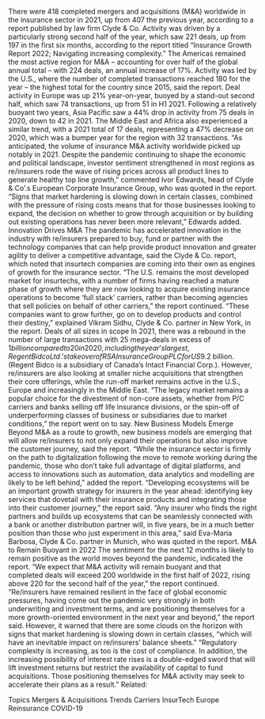 There were 418 completed mergers and acquisitions (M&A) worldwide in the insurance sector in 2021, up from 407 the previous year, according to a report published by law firm Clyde & Co.
Activity was driven by a particularly strong second half of the year, which saw 221 deals, up from 197 in the first six months, according to the report titled “Insurance Growth Report 2022; Navigating increasing complexity.”
The Americas remained the most active region for M&A – accounting for over half of the global annual total – with 224 deals, an annual increase of 17%. Activity was led by the U.S., where the number of completed transactions reached 180 for the year – the highest total for the country since 2015, said the report.
Deal activity in Europe was up 21% year-on-year, buoyed by a stand-out second half, which saw 74 transactions, up from 51 in H1 2021. Following a relatively buoyant two years, Asia Pacific saw a 44% drop in activity from 75 deals in 2020, down to 42 in 2021. The Middle East and Africa also experienced a similar trend, with a 2021 total of 17 deals, representing a 47% decrease on 2020, which was a bumper year for the region with 32 transactions.
“As anticipated, the volume of insurance M&A activity worldwide picked up notably in 2021. Despite the pandemic continuing to shape the economic and political landscape, investor sentiment strengthened in most regions as re/insurers rode the wave of rising prices across all product lines to generate healthy top line growth,” commented Ivor Edwards, head of Clyde & Co’.s European Corporate Insurance Group, who was quoted in the report.
“Signs that market hardening is slowing down in certain classes, combined with the pressure of rising costs means that for those businesses looking to expand, the decision on whether to grow through acquisition or by building out existing operations has never been more relevant,” Edwards added.
Innovation Drives M&A
The pandemic has accelerated innovation in the industry with re/insurers prepared to buy, fund or partner with the technology companies that can help provide product innovation and greater agility to deliver a competitive advantage, said the Clyde & Co. report, which noted that insurtech companies are coming into their own as engines of growth for the insurance sector.
“The U.S. remains the most developed market for insurtechs, with a number of firms having reached a mature phase of growth where they are now looking to acquire existing insurance operations to become ‘full stack’ carriers, rather than becoming agencies that sell policies on behalf of other carriers,” the report continued.
“These companies want to grow further, go on to develop products and control their destiny,” explained Vikram Sidhu, Clyde & Co. partner in New York, in the report.
Deals of all sizes in scope
In 2021, there was a rebound in the number of large transactions with 25 mega-deals in excess of $1 billion compared to 20 in 2020, including the year’s largest, Regent Bidco Ltd.’s takeover of RSA Insurance Group PLC for US$9.2 billion. (Regent Bidco is a subsidiary of Canada’s Intact Financial Corp.).
However, re/insurers are also looking at smaller niche acquisitions that strengthen their core offerings, while the run-off market remains active in the U.S., Europe and increasingly in the Middle East.
“The legacy market remains a popular choice for the divestment of non-core assets, whether from P/C carriers and banks selling off life insurance divisions, or the spin-off of underperforming classes of business or subsidiaries due to market conditions,” the report went on to say.
New Business Models Emerge
Beyond M&A as a route to growth, new business models are emerging that will allow re/insurers to not only expand their operations but also improve the customer journey, said the report.
“While the insurance sector is firmly on the path to digitalization following the move to remote working during the pandemic, those who don’t take full advantage of digital platforms, and access to innovations such as automation, data analytics and modelling are likely to be left behind,” added the report.
“Developing ecosystems will be an important growth strategy for insurers in the year ahead: identifying key services that dovetail with their insurance products and integrating those into their customer journey,” the report said.
“Any insurer who finds the right partners and builds up ecosystems that can be seamlessly connected with a bank or another distribution partner will, in five years, be in a much better position than those who just experiment in this area,” said Eva-Maria Barbosa, Clyde & Co. partner in Munich, who was quoted in the report.
M&A to Remain Buoyant in 2022
The sentiment for the next 12 months is likely to remain positive as the world moves beyond the pandemic, indicated the report. “We expect that M&A activity will remain buoyant and that completed deals will exceed 200 worldwide in the first half of 2022, rising above 220 for the second half of the year,” the report continued.
“Re/insurers have remained resilient in the face of global economic pressures, having come out the pandemic very strongly in both underwriting and investment terms, and are positioning themselves for a more growth-oriented environment in the next year and beyond,” the report said.
However, it warned that there are some clouds on the horizon with signs that market hardening is slowing down in certain classes, “which will have an inevitable impact on re/insurers’ balance sheets.”
“Regulatory complexity is increasing, as too is the cost of compliance. In addition, the increasing possibility of interest rate rises is a double-edged sword that will lift investment returns but restrict the availability of capital to fund acquisitions. Those positioning themselves for M&A activity may seek to accelerate their plans as a result.”
Related:

Topics
Mergers & Acquisitions
Trends
Carriers
InsurTech
Europe
Reinsurance
COVID-19
